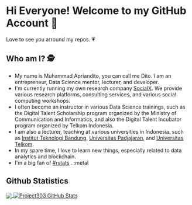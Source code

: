 # Hi Everyone! Welcome to my GitHub Account 👋  
[](https://komarev.com/ghpvc/?username=apriandito&label=PROFILE+VISITS) Love to see you arround my repos. :heartpulse:

## Who am I? :detective:
- My name is Muhammad Apriandito, you can call me Dito. I am an entrepreneur, Data Science mentor, lecturer, and developer.
- I'm currently running my own research company [SocialX](https://github.com/socialx-indonesia). We provide various research platforms, consulting services, and various social computing workshops.
- I often become an instructor in various Data Science trainings, such as the Digital Talent Scholarship program organized by the Ministry of Communication and Informatics, and also the Digital Talent Incubator program organized by Telkom Indonesia.
- I am also a lecturer, teaching at various universities in Indonesia. such as [Institut Teknologi Bandung](https://www.itb.ac.id/), [Universitas Padjajaran](https://www.unpad.ac.id/), and [Universitas Telkom](https://telkomuniversity.ac.id/).
- In my spare time, I love to learn new things, especially related to data analytics and blockchain.
- I'm a big fan of [#rstats](https://cran.r-project.org/bin/windows/base/) . :metal

## Github Statistics
<a href="https://github.com/apriandito/apriandito">
  <img align="center" src="https://github-readme-stats.vercel.app/api/top-langs/?username=apriandito&hide=java,html,tex&title_color=ffffff&text_color=c9cacc&icon_color=2bbc8a&bg_color=1d1f21&langs_count=4" />
</a>

<a href="https://github.com/apriandito/apriandito">
  <img align="center" src="https://github-readme-stats.vercel.app/api?username=apriandito&show_icons=true&line_height=27&count_private=true&title_color=ffffff&text_color=c9cacc&icon_color=2bbc8a&bg_color=1d1f21" alt="Project303 GitHub Stats" />
</a>
